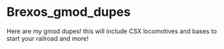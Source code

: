 # Brexos_gmod_dupes
Here are my gmod dupes! this will include CSX locomotives and bases to start your railroad and more!
